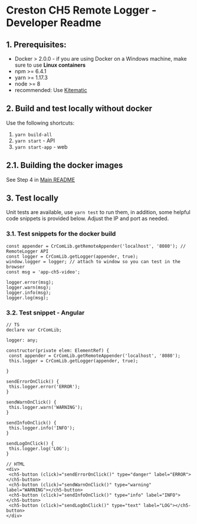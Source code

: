 # Creston CH5 Remote Logger - Developer Readme

## 1. Prerequisites:
- Docker > 2.0.0 - if you are using Docker on a Windows machine, make sure to use **Linux containers**
- npm >= 6.4.1
- yarn >= 1.17.3
- node >= 8
- recommended: Use [Kitematic](https://kitematic.com/)

## 2. Build and test locally without docker

Use the following shortcuts:

1. `yarn build-all`
2. `yarn start` - API
3. `yarn start-app` - web

## 2.1. Building the docker images

See Step 4 in [Main README](README.md)

## 3. Test locally

Unit tests are available, use `yarn test` to run them, in addition, some helpful code snippets is provided below.
Adjust the IP and port as needed.
### 3.1. Test snippets for the docker build

 ```
const appender = CrComLib.getRemoteAppender('localhost', '8080'); // RemoteLogger API
const logger = CrComLib.getLogger(appender, true);
window.logger = logger; // attach to window so you can test in the browser
const msg = 'app-ch5-video';

logger.error(msg);
logger.warn(msg);
logger.info(msg);
logger.log(msg);
```

### 3.2. Test snippet - Angular 

```
// TS
declare var CrComLib;

logger: any;

constructor(private elem: ElementRef) {
 const appender = CrComLib.getRemoteAppender('localhost', '8080');
 this.logger = CrComLib.getLogger(appender, true);

}

sendErrorOnClick() {
 this.logger.error('ERROR');
}

sendWarnOnClick() {
 this.logger.warn('WARNING');
}

sendInfoOnClick() {
 this.logger.info('INFO');
}

sendLogOnClick() {
 this.logger.log('LOG');
}

// HTML
<div>
 <ch5-button (click)="sendErrorOnClick()" type="danger" label="ERROR"></ch5-button>
 <ch5-button (click)="sendWarnOnClick()" type="warning" label="WARNING"></ch5-button>
 <ch5-button (click)="sendInfoOnClick()" type="info" label="INFO"></ch5-button>
 <ch5-button (click)="sendLogOnClick()" type="text" label="LOG"></ch5-button>
</div>

```
